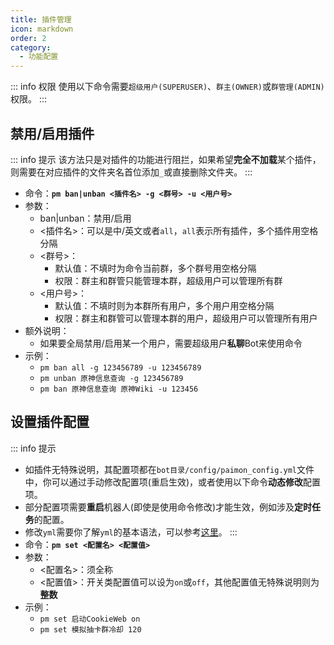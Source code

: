 ```yaml
---
title: 插件管理
icon: markdown
order: 2
category:
  - 功能配置
---
```

::: info 权限
使用以下命令需要`超级用户(SUPERUSER)`、`群主(OWNER)`或`群管理(ADMIN)`权限。
:::
## 禁用/启用插件
::: info 提示
该方法只是对插件的功能进行阻拦，如果希望**完全不加载**某个插件，则需要在对应插件的文件夹名首位添加`_`或直接删除文件夹。
:::

- 命令：**`pm ban|unban <插件名> -g <群号> -u <用户号>`**
- 参数：
  - ban|unban：禁用/启用
  - <插件名>：可以是中/英文或者`all`，`all`表示所有插件，多个插件用空格分隔
  - <群号>：
    - 默认值：不填时为命令当前群，多个群号用空格分隔
    - 权限：群主和群管只能管理本群，超级用户可以管理所有群
  - <用户号>：
    - 默认值：不填时则为本群所有用户，多个用户用空格分隔
    - 权限：群主和群管可以管理本群的用户，超级用户可以管理所有用户
- 额外说明：
  - 如果要全局禁用/启用某一个用户，需要超级用户**私聊**Bot来使用命令
- 示例：
  - `pm ban all -g 123456789 -u 123456789`
  - `pm unban 原神信息查询 -g 123456789`
  - `pm ban 原神信息查询 原神Wiki -u 123456`

## 设置插件配置
::: info 提示
- 如插件无特殊说明，其配置项都在`bot目录/config/paimon_config.yml`文件中，你可以通过手动修改配置项(重启生效)，或者使用以下命令**动态修改**配置项。
- 部分配置项需要**重启**机器人(即使是使用命令修改)才能生效，例如涉及**定时任务**的配置。
- 修改`yml`需要你了解`yml`的基本语法，可以参考[这里](https://blog.csdn.net/weixin_43340943/article/details/105953673)。
:::
- 命令：**`pm set <配置名> <配置值>`**
- 参数：
  - <配置名>：须全称
  - <配置值>：开关类配置值可以设为`on`或`off`，其他配置值无特殊说明则为**整数**
- 示例：
  - `pm set 启动CookieWeb on`
  - `pm set 模拟抽卡群冷却 120`